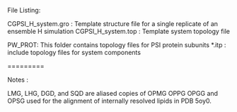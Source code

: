 File Listing: 

CGPSI_H_system.gro : Template structure file for a single replicate of an ensemble H simulation
CGPSI_H_system.top : Template system topology file

PW_PROT: This folder contains topology files for PSI protein subunits 
*.itp : include topology files for system components 

=========

Notes :

LMG, LHG, DGD, and SQD are aliased copies of OPMG OPPG OPGG and OPSG used for the alignment of internally resolved lipids in PDB 5oy0. 

